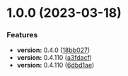 # 1.0.0 (2023-03-18)


### Features

* **version:** 0.4.0 ([18bb027](https://github.com/zxm-developer/test/commit/18bb027ba2b2ffc6e8256b7dfea4c6a6c2bfb74c))
* **version:** 0.4.110 ([a3fdacf](https://github.com/zxm-developer/test/commit/a3fdacfdd1ee70bb465567ce57f40c0d8275b2f4))
* **version:** 0.4.110 ([6dbd1ae](https://github.com/zxm-developer/test/commit/6dbd1ae47f0dd308d9a255fd669ce7c357d61a48))



